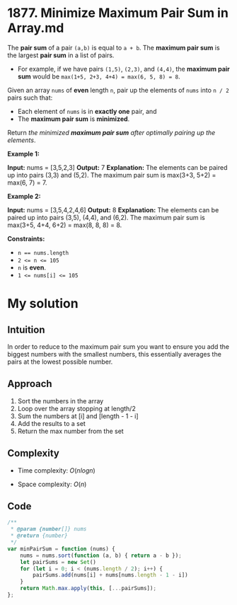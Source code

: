 # 1877. Minimize Maximum Pair Sum in Array.md

The **pair sum** of a pair `(a,b)` is equal to `a + b`. The **maximum pair sum** is the largest **pair sum** in a list of pairs.

* For example, if we have pairs `(1,5)`, `(2,3)`, and `(4,4)`, the **maximum pair sum** would be `max(1+5, 2+3, 4+4) = max(6, 5, 8) = 8`.

Given an array `nums` of **even** length `n`, pair up the elements of `nums` into `n / 2` pairs such that:

* Each element of `nums` is in **exactly one** pair, and
* The **maximum pair sum** is **minimized**.

Return _the minimized **maximum pair sum** after optimally pairing up the elements_.

**Example 1:**

**Input:** nums = \[3,5,2,3\]
**Output:** 7
**Explanation:** The elements can be paired up into pairs (3,3) and (5,2).
The maximum pair sum is max(3+3, 5+2) = max(6, 7) = 7.

**Example 2:**

**Input:** nums = \[3,5,4,2,4,6\]
**Output:** 8
**Explanation:** The elements can be paired up into pairs (3,5), (4,4), and (6,2).
The maximum pair sum is max(3+5, 4+4, 6+2) = max(8, 8, 8) = 8.

**Constraints:**

* `n == nums.length`
* `2 <= n <= 105`
* `n` is **even**.
* `1 <= nums[i] <= 105`
  

# My solution

## Intuition
In order to reduce to the maximum pair sum you want to ensure you add the biggest numbers with the smallest numbers, this essentially averages the pairs at the lowest possible number.

## Approach
1. Sort the numbers in the array
2. Loop over the array stopping at length/2
3. Sum the numbers at [i] and [length - 1 - i]
4. Add the results to a set
5. Return the max number from the set

## Complexity
- Time complexity: $O(nlogn)$

- Space complexity: $O(n)$

## Code
```javascript
/**
 * @param {number[]} nums
 * @return {number}
 */
var minPairSum = function (nums) {
    nums = nums.sort(function (a, b) { return a - b });
    let pairSums = new Set()
    for (let i = 0; i < (nums.length / 2); i++) {
        pairSums.add(nums[i] + nums[nums.length - 1 - i])
    }
    return Math.max.apply(this, [...pairSums]);
};
```
